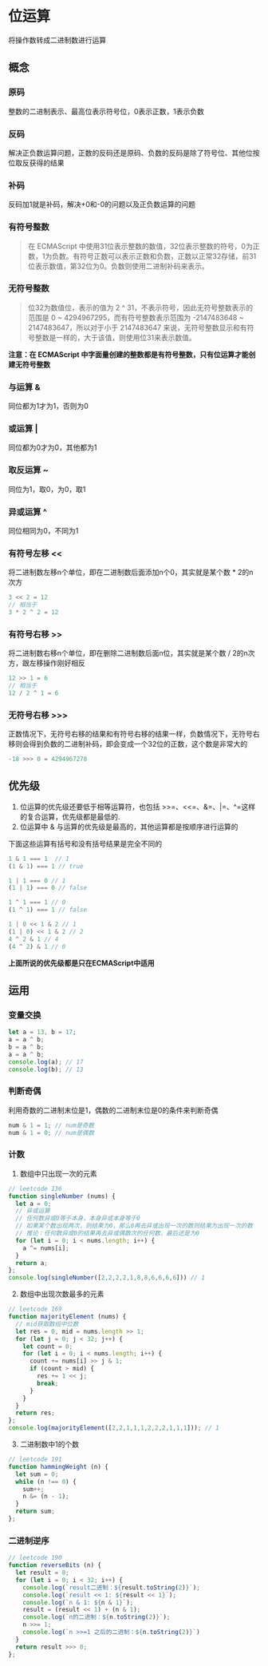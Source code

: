 # 位运算
将操作数转成二进制数进行运算

## 概念
### 原码
整数的二进制表示、最高位表示符号位，0表示正数，1表示负数

### 反码
解决正负数运算问题，正数的反码还是原码、负数的反码是除了符号位、其他位按位取反获得的结果

### 补码
反码加1就是补码，解决+0和-0的问题以及正负数运算的问题

### 有符号整数
> 在 ECMAScript 中使用31位表示整数的数值，32位表示整数的符号，0为正数，1为负数。有符号正数可以表示正数和负数，正数以正常32存储，前31位表示数值，第32位为0。负数则使用二进制补码来表示。

### 无符号整数
> 位32为数值位，表示的值为 2 ^ 31，不表示符号，因此无符号整数表示的范围是 0 ~ 4294967295，而有符号整数表示范围为 -2147483648 ~ 2147483647，所以对于小于 2147483647 来说，无符号整数显示和有符号整数是一样的，大于该值，则使用位31来表示数值。

**注意：在 ECMAScript 中字面量创建的整数都是有符号整数，只有位运算才能创建无符号整数**

### 与运算 &
同位都为1才为1，否则为0

### 或运算 |
同位都为0才为0，其他都为1

### 取反运算 ~
同位为1，取0，为0，取1

### 异或运算 ^
同位相同为0，不同为1

### 有符号左移 <<
将二进制数左移n个单位，即在二进制数后面添加n个0，其实就是某个数 * 2的n次方

```javascript
3 << 2 = 12
// 相当于
3 * 2 ^ 2 = 12
```

### 有符号右移 >>
将二进制数右移n个单位，即在删除二进制数后面n位，其实就是某个数 / 2的n次方，跟左移操作刚好相反

```javascript
12 >> 1 = 6
// 相当于
12 / 2 ^ 1 = 6
```

### 无符号右移 >>>
正数情况下，无符号右移的结果和有符号右移的结果一样，负数情况下，无符号右移则会得到负数的二进制补码，即会变成一个32位的正数，这个数是非常大的

```javascript
-18 >>> 0 = 4294967278
```

## 优先级
1. 位运算的优先级还要低于相等运算符，也包括 >>=、<<=、&=、|=、^=这样的复合运算，优先级都是最低的.
2. 位运算中 & 与运算的优先级是最高的，其他运算都是按顺序进行运算的

下面这些运算有括号和没有括号结果是完全不同的

```javascript
1 & 1 === 1  // 1
(1 & 1) === 1 // true

1 | 1 === 0 // 1
(1 | 1) === 0 // false

1 ^ 1 === 1 // 0
(1 ^ 1) === 1 // false

1 | 0 << 1 & 2 // 1
(1 | 0) << 1 & 2 // 2
4 ^ 2 & 1 // 4
(4 ^ 2) & 1 // 0
```

**上面所说的优先级都是只在ECMAScript中适用**

## 运用

### 变量交换

```javascript
let a = 13, b = 17;
a = a ^ b;
b = a ^ b;
a = a ^ b;
console.log(a); // 17
console.log(b); // 13
```

### 判断奇偶
利用奇数的二进制末位是1，偶数的二进制末位是0的条件来判断奇偶

```javascript
num & 1 = 1; // num是奇数
num & 1 = 0; // num是偶数
```

### 计数

1. 数组中只出现一次的元素
```javascript
// leetcode 136
function singleNumber (nums) {
  let a = 0;
  // 异或运算
  // 任何数异或0等于本身，本身异或本身等于0
  // 如果某个数出现两次，则结果为0，那么0再去异或出现一次的数则结果为出现一次的数
  // 推论：任何数异或0的结果再去异或偶数次的任何数，最后还是为0
  for (let i = 0; i < nums.length; i++) {
    a ^= nums[i];
  }
  return a;
};
console.log(singleNumber([2,2,2,2,1,8,8,6,6,6,6])) // 1
```

2. 数组中出现次数最多的元素

```javascript
// leetcode 169
function majorityElement (nums) {
  // mid获取数组中位数
  let res = 0, mid = nums.length >> 1;
  for (let j = 0; j < 32; j++) {
    let count = 0;
    for (let i = 0; i < nums.length; i++) {
      count += nums[i] >> j & 1;
      if (count > mid) {
        res += 1 << j;
        break;
      }
    }
  }
  return res;
};
console.log(majorityElement([2,2,1,1,1,2,2,2,1,1,1])); // 1
```

3. 二进制数中1的个数

```javascript
// leetcode 191
function hammingWeight (n) {
  let sum = 0;
  while (n !== 0) {
    sum++;
    n &= (n - 1);
  }
  return sum;
};
```

### 二进制逆序

```javascript
// leetcode 190
function reverseBits (n) {
  let result = 0;
  for (let i = 0; i < 32; i++) {
    console.log(`result二进制：${result.toString(2)}`);
    console.log(`result << 1: ${result << 1}`);
    console.log(`n & 1: ${n & 1}`);
    result = (result << 1) + (n & 1);
    console.log(`n的二进制：${n.toString(2)}`);
    n >>= 1;
    console.log(`n >>=1 之后的二进制：${n.toString(2)}`)
  }
  return result >>> 0;
};
```
